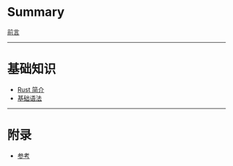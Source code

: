 # Summary

[前言](./foreword.md)

---

# 基础知识

- [Rust 简介](./chapter_1.md)
- [基础语法](./chapter_2.md)

---

# 附录

- [参考](./reference.md)
